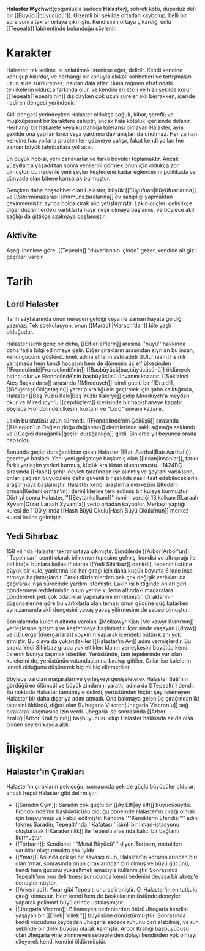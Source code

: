 **Halaster Mychwit**(çoğunlukla sadece **Halaster**), şöhreti kötü, düpedüz deli bir [[Büyücü|büyücüdür]]. Gizemli bir şekilde ortadan kaybolup, belli bir süre sonra tekrar ortaya çıkmıştır. Kendisinin ortaya çıkardığı ünlü [[Tepealtı]] labirentinde bulunduğu söylenir.

# Karakter
Halaster, tek kelime ile anlatılmak istenirse eğer, delidir. Kendi kendine konuşup kıkırdar, ve herhangi bir konuyla alakalı sohbetleri ve tartışmaları uzun süre sürdüremez; daldan dala atlar. Buna rağmen etrafındaki tehlikelerin oldukça farkında olur, ve kendini en etkili ve hızlı şekilde korur. [[Tepealtı|Tepealtı'nın]] dışıdayken çok uzun süreler aklı berrakken, içeride nadiren dengesi yerindedir.

Akli dengesi yerindeyken Halaster oldukça soğuk, kibar, şerefli; ve müşkülpesent bir karaktere sahiptir, ancak hala kötülük içerisinde dolanır. Herhangi bir hakarete veya küstahlığa toleransı olmayan Halaster, aynı şekilde ona yapılan kırıcı veya yardımcı davranışları da unutmaz. Her zaman kendine has yollarla problemleri çözmeye çalışır, fakat kendi yolları her zaman büyük tahribatlara yol açar.

En büyük hobisi, yeni canavarlar ve farklı büyüler toplamaktır. Ancak yüzyıllarca yaşadıktan sonra yenilerini görmek onun için oldukça zor olmuştur, bu nedenle yeni şeyler keşfedene kadar eğlencesini politikada ve dünyada olan bitene karışarak bulmuştur.

Gençken daha hoşsohbet olan Halaster, büyük [[Büyüfuarı|büyüfuarlarına]] ve [[Sihirmünazarası|sihirmünazaralarına]] ev sahipliği yapmaktan çekinmemiştir, ayrıca bolca çırak alıp yetiştirmiştir. Lakin güçleri geliştikçe diğer düzlemlerdeki varlıklarla haşır neşir olmaya başlamış, ve böylece akıl sağlığı da gittikçe azalmaya başlamıştır.

## Aktivite
Aşağı inenlere göre, [[Tepealtı]] "duvarlarının içinde" gezer, kendine ait gizli geçitleri vardır.

# Tarih

## Lord Halaster
Tarih sayfalarında onun nereden geldiği veya ne zaman hayata geldiği yazmaz. Tek spekülasyon, onun [[Marach|Marach'dan]] bile yaşlı olduğudur.

Halaster isimli genç bir deha, [[Elfler|elflerin]] arasına ''büyü'' hakkında daha fazla bilgi edinmeye gelir. Diğer çırakların arasından sıyrılan bu insan, kendi gücünü gösterebilmek adına elflerin eski adeti [[Ulu'naam]] isimli yarışmada hem kendi hocasını hem de dönemin üç elf ülkesinden [[Frondolindë|Frondolindë'nin]] [[Başbüyücü|başbüyücüsünü]] öldürerek birinci olur ve Frondolindë'nin başbüyücüsü ünvanını kazanır. [[Sekizinci Ateş Başkaldırısı]] sırasında [[Mireduych]] isimli güçlü bir [[Druid]], [[Gölgetaşı|Gölgetaşını]] yaratıp krallığı ele geçirmek için şaha kalktığında, Halaster [[Beş Yüzlü Kale|Beş Yüzlü Kale'ye]] gidip Mireduych'a meydan okur ve Mireducyh'u [[cepdüzlem]] içerisinde bir hapishaneye kapatır. Böylece Frondolindë ülkesini kurtarır ve "Lord" ünvanı kazanır.

Lakin bu statüsü uzun sürmedi. [[Frondolindë'nin Çöküşü]] sırasında [[Helegion'un Dağları|doğu dağlarının]] derinlerinde saklı sığınağa saklandı ve [[Geçici durağanlık|geçici durağanlığa]] girdi. Binlerce yıl boyunca orada hapsoldu.

Sonunda geçici durağanlıktan çıkan Halaster [[Batı Aarthal|Batı Aarthal'ı]] gezmeye başladı. Yeni yeni gelişmeye başlamış olan [[İnsan|insanlar]], farklı farklı yerleşim yerleri kurmuş, küçük krallıktan oluşturmuştu. -1424BÇ sırasında [[Hash]] şehir-devleti tarafından işe alınmış ve şeytani varlıkların, onları çağıran büyücülere daha güvenli bir şekilde nasıl itaat edebileceklerini araştırmaya başlamıştır. Halaster kendi araştırma merkezini [[Kederli orman|Kederli orman'ın]] derinliklerine terk edilmiş bir kuleye kurmuştur. Dört yıl sonra Halaster, ''[[Şeytankalkanı]]'' ismini verdiği 13 kalkanı [[Laraah Xyvam|Qtzar Laraah Xyvam'a]] verip ortadan kaybolur. Merkezi yaptığı kulesi de 1100 yılında [[Hash Büyü Okulu|Hash Büyü Okulu'nun]] merkez kulesi haline gelmiştir.

## Yedi Sihirbaz
158 yılında Halaster tekrar ortaya çıkmıştır. Şimdilerde [[Arbor|Arbor'un]] ''Tepehisar'' semti olarak bilinenen tepesine gelmiş, kendisi ve altı çırağı ile birlikte(ki bunlara kollektif olarak [[Yedi Sihirbaz]] denirdi), tepenin üstüne büyük bir kule, yanlarına ise her çırağı için daha küçük boyutta 6 kule inşa etmeye başlamışlardır. Farklı düzlemlerden pek çok değişik varlıkları da çağırarak inşa sürecinde yardım istemiştir. Lakin işi bittiğinde onları geri göndermeyi reddetmiştir, onun yerine kulenin altındaki mağaralara göndererek pek çok odacıklar yapmalarını emretmiştir. Çıraklarının düşüncelerine göre bu varlıklarla olan teması onun gücüne güç katarken aynı zamanda akli dengesini yavaş yavaş yitirmesine de sebep olmuştur.

Sonralarında kulenin altında varolan [[Melkawyr Klanı|Melkawyr Klanı'nın]] yerleşlesine girişmiş ve keşfetmeye başlamıştır. İçerisinde yaşayan [[drow]] ve [[Duergar|duergarlara]] soykırım yaparak içerideki bütün klanı yok etmiştir. Bu olaya da yukarıdakiler [[Halaster'ın Avı]] adını vermişlerdir. Bu sırada Yedi Sihirbaz grubu yok ettikleri klanın yerleşkesini büyütüp kendi üslerini buraya taşımak istediler. Yerüstünde, tam tepelerinde var olan kulelerini de, yerüstünün vatandaşlarına bırakıp gittiler. Onlar ise kulelerin lanetli olduğunu düşünerek hiç mi hiç ellemediler.

Böylece varolan mağaraları ve yerleşkeyi genişeleterek Halaster Batı'nın gördüğü en ölümcül ve büyük zindanını yarattı, adına da [[Tepealtı]] dendi. Bu noktada Halaster tamamiyle delirdi, yerüstünden hiçbir şey istemeyen Halaster bir daha dışarıya adım atmadı. Ona bakmaya gelen üç çırağından iki tanesini öldürdü, diğeri olan [[Jhegaria Viscron|Jhegaria Viscron'u]] sağ bırakarak kaçmasına izin verdi. Jhegaria ise sonrasında [[Arbor Krallığı|Arbor Krallığı'nın]] başbüyücüsü olup Halaster hakkında az da olsa bilinen şeyleri kayda aldı.

# İlişkiler
## Halaster'ın Çırakları
Halaster'ın çırakların pek çoğu, sonrasında pek de güçlü büyücüler oldular; ancak hepsi Halaster gibi delirmiştir.

* [[Saradin Cym]]: Saradin çok güçlü bir [[Ay Elfi|ay elfi]] büyücüsüydü. Frondolindë'nin başbüyücüsü olduğu dönemde Halaster'ın çırağı olmak için başvurmuş ve kabul edilmiştir. Kendine ''"Kemiklerin Efendisi"''  adını takmış Saradin, Tepealtı'nda ''Kafatası'' isimli bir liman-istasyonu oluşturarak [[Karaderinlik]] ile Tepealtı arasında kalıcı bir bağlantı kurmuştur.
* [[Torbarn]]: Kendisine ''"Metal Büyücü"'' diyen Torbarn, metalden varlıklar oluşturmakta çok iyidir.
* [[Ymar]]: Aslında çok iyi bir savaşçı olup, Halaster'ın korumalarından biri olan Ymar, sonrasında onun çıraklarından biri olmuş ve büyü gücünü, kendi ham gücünü yükseltmek amacıyla kullanmıştır. Sonrasında Tepealtı'nın onu delirtmesi sonucunda kendi bedenini devasa bir akrep'e dönüştürmüştür.
* [[Arkenrac]]: Ymar gibi Tepealtı onu delirtmiştir. O, Halaster'ın en tutkulu çırağı olmuştur. Hem kendi hem de başkalarının üstünde deneyler yaparak polimorf büyülerinde ustalaşmıştır.
* [[Jhegaria Viscron]]: Bilinmeyen nedenlerden ötürü Jhegaria kendini yaşayan bir [[Dilek|''dilek'']] büyüsüne dönüştürmüştür. Sonrasında kendi vücudunu kaybeden Jhegaria sadece ruhunu geri alabilmiş, ve ruh şeklinde bir dilek büyüsü olarak kalmıştır. Arbor Krallığı başbüyücüsü olan Jhegaria yine bilinmeyen sebeplerden dolayı kendinden yok olmayı dileyerek kendi kendini öldürmüştür.